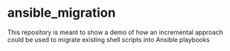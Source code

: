 # ansible_migration
This repository is meant to show a demo of how an incremental approach could be used to migrate existing shell scripts into Ansible playbooks

